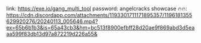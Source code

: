 link: https://exe.io/gang_multi_tool
password: angelcracks
showcase 🔥🔥:
https://cdn.discordapp.com/attachments/1193301711171895357/1196181355629920276/20240113_005646.mp4?ex=65b6b1b3&is=65a43cb3&hm=bc513f8900efbff28d20ae9f869abd3d5eaaa599f83db13d97a872219d226a55&
